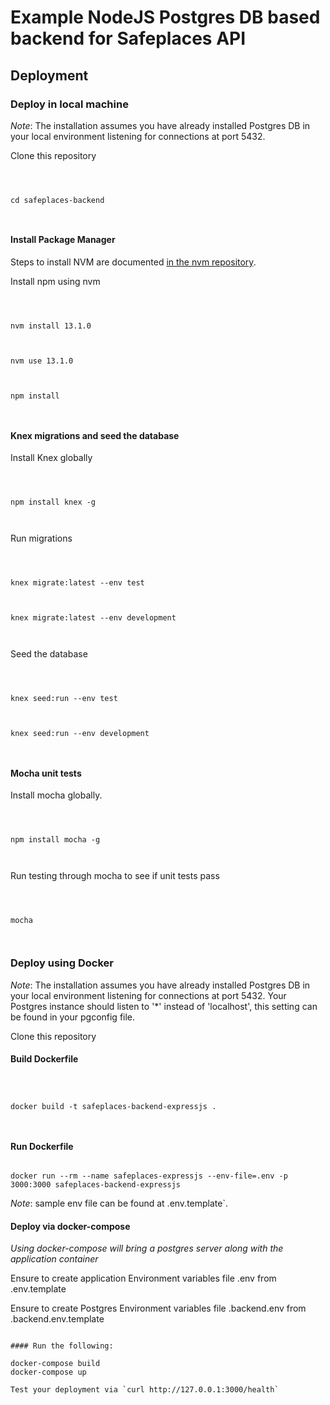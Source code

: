 
# Example NodeJS Postgres DB based backend for Safeplaces API

  

  

## Deployment

  

  

### Deploy in local machine

  

  

*Note*: The installation assumes you have already installed Postgres DB in your local environment listening for connections at port 5432.

  

  

Clone this repository

  

  

```

  

cd safeplaces-backend

  

```

  

  

#### Install Package Manager

  

  

Steps to install NVM are documented [in the nvm repository](https://github.com/nvm-sh/nvm#installing-and-updating).

  

Install npm using nvm

  

  

```

  

nvm install 13.1.0

  

nvm use 13.1.0

  

npm install

  

```

  

  

#### Knex migrations and seed the database

  

  

Install Knex globally

  

  

```

  

npm install knex -g

  

```

  

  

Run migrations

  

  

```

  

knex migrate:latest --env test

  

knex migrate:latest --env development

  

```

  

  

Seed the database

  

  

```

  

knex seed:run --env test

  

knex seed:run --env development

  

```

  

  

#### Mocha unit tests

  

  

Install mocha globally.

  

  

```

  

npm install mocha -g

  

```

  

  

Run testing through mocha to see if unit tests pass

  

  

```

  

mocha

  

```

  

  

### Deploy using Docker

  

*Note*: The installation assumes you have already installed Postgres DB in your local environment listening for connections at port 5432. Your Postgres instance should listen to '*' instead of 'localhost', this setting can be found in your pgconfig file.

 

Clone this repository

  

  



#### Build Dockerfile

  

  

```

  

docker build -t safeplaces-backend-expressjs .

  

```

  

  

#### Run Dockerfile

```

docker run --rm --name safeplaces-expressjs --env-file=.env -p 3000:3000 safeplaces-backend-expressjs

```

  

*Note*: sample env file can be found at .env.template`.

  

#### Deploy via docker-compose


 *Using docker-compose will bring a postgres server along with the application container* 
 
Ensure to create application Environment variables  file .env from .env.template

Ensure to create Postgres Environment variables file  .backend.env from .backend.env.template 

```

#### Run the following:

docker-compose build
docker-compose up

Test your deployment via `curl http://127.0.0.1:3000/health`
